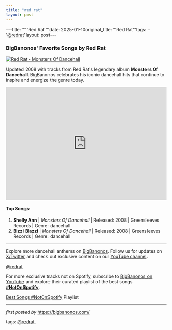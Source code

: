 ```yaml
---
title: "red rat"
layout: post
---
```

---title: "' 'Red Rat''"date: 2025-01-10original_title: "'Red Rat'"tags:  - '[@redrat](/tags/redrat/)'layout: post---<h3>BigBanonos' Favorite Songs by Red Rat</h3> <!-- Featured Image --><div > <a href="https://cdns-images.dzcdn.net/images/cover/054c881b4d9df75554d346e2f6bec269/0x1900-000000-80-0-0.jpg" target="_blank"> <img src="https://cdns-images.dzcdn.net/images/cover/054c881b4d9df75554d346e2f6bec269/0x1900-000000-80-0-0.jpg" alt="Red Rat - Monsters Of Dancehall"> </a></div> <!-- Introductory Text --><p>Updated 2008 with tracks from Red Rat's legendary album <strong>Monsters Of Dancehall</strong>. BigBanonos celebrates his iconic dancehall hits that continue to inspire and energize the genre today.</p> <!-- Spotify Playlist Embed --><div > <iframe src="https://open.spotify.com/embed/playlist/1er7imESZTAoLRJwe2OsUQ?utm_source=generator" width="100%" height="352" frameBorder="0" allowfullscreen="" allow="autoplay; clipboard-write; encrypted-media; fullscreen; picture-in-picture" loading="lazy"></iframe></div> <!-- Song List --><h4>Top Songs:</h4><ol> <li><strong>Shelly Ann</strong> | <em>Monsters Of Dancehall</em> | Released: 2008 | Greensleeves Records | Genre: dancehall</li> <li><strong>Bizzi Blazzi</strong> | <em>Monsters Of Dancehall</em> | Released: 2008 | Greensleeves Records | Genre: dancehall</li></ol> <!-- Footer Links --><hr /><p>Explore more dancehall anthems on <a href="https://bigbanonos.com/" target="_blank">BigBanonos</a>. Follow us for updates on <a href="https://x.com/bigbanonos" target="_blank">X/Twitter</a> and check out exclusive content on our <a href="https://www.youtube.com/[@BigBanonos](/tags/BigBanonos/)" target="_blank">YouTube channel</a>.</p> <!-- Tags --><p>[@redrat](/tags/redrat/)</p><!--Subscribe and Playlist Links--><div>    <p>For more exclusive tracks not on Spotify, subscribe to <a href="https://www.youtube.com/[@BigBanonos](/tags/BigBanonos/)" target="_blank">BigBanonos on YouTube</a> and explore their curated playlist of the best songs <strong>[#NotOnSpotify](/tags/NotOnSpotify/)</strong>.</p>    <p><a href="https://www.youtube.com/playlist?list=PLtuNtuTatqI0kFahUCbtbfenC_ET5O_tr" target="_blank">Best Songs [#NotOnSpotify](/tags/NotOnSpotify/) Playlist<br /></a></p></div><hr /><p><em>first posted by</em> <a href="https://bigbanonos.com/" rel="noopener" target="_new">https://bigbanonos.com/</a></p><p>tags: [@redrat](/tags/redrat/),</p>